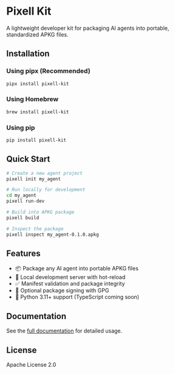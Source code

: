 # Pixell Kit

A lightweight developer kit for packaging AI agents into portable, standardized APKG files.

## Installation

### Using pipx (Recommended)
```bash
pipx install pixell-kit
```

### Using Homebrew
```bash
brew install pixell-kit
```

### Using pip
```bash
pip install pixell-kit
```

## Quick Start

```bash
# Create a new agent project
pixell init my_agent

# Run locally for development
cd my_agent
pixell run-dev

# Build into APKG package
pixell build

# Inspect the package
pixell inspect my_agent-0.1.0.apkg
```

## Features

- 📦 Package any AI agent into portable APKG files
- 🚀 Local development server with hot-reload
- ✅ Manifest validation and package integrity
- 🔐 Optional package signing with GPG
- 🐍 Python 3.11+ support (TypeScript coming soon)

## Documentation

See the [full documentation](https://docs.pixell.global/pixell) for detailed usage.

## License

Apache License 2.0